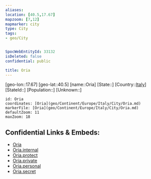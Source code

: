 ```yaml
---
aliases: 
location: [40.5,17.67]
mapzoom: [7,12] 
mapmarker: city 
type: City
tags:
- geo/City


SpocWebEntityId: 33132
isDeleted: false
confidential: public

title: Oria
---
```

[geo-lon::17.67]
[geo-lat::40.5]
[name::Oria]
[State::]
[Country::[Italy](geo/Continent/Europe/Italy.md)]
[StateId::]
[Population::]
[Unknown::]


```leaflet
id: Oria
coordinates: [Oria](geo/Continent/Europe/Italy/City/Oria.md)
markerFile: [Oria](geo/Continent/Europe/Italy/City/Oria.md)
defaultZoom: 11 
maxZoom: 18
```


## Confidential Links & Embeds: 
- [Oria](../../../../../../_public/geo/Continent/Europe/Italy/City/Oria.md) 
- [Oria.internal](../../../../../../_internal/geo/Continent/Europe/Italy/City/Oria.internal.md) 
- [Oria.protect](../../../../../../_protect/geo/Continent/Europe/Italy/City/Oria.protect.md) 
- [Oria.private](../../../../../../_private/geo/Continent/Europe/Italy/City/Oria.private.md) 
- [Oria.personal](../../../../../../_personal/geo/Continent/Europe/Italy/City/Oria.personal.md) 
- [Oria.secret](../../../../../../_secret/geo/Continent/Europe/Italy/City/Oria.secret.md) 
